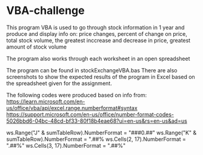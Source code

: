 # VBA-challenge
This program VBA is used to go through stock information in 1 year and produce and display info on: price changes, percent of change on price, total stock volume, the greatest inccrease and decrease in price, greatest amount of stock volume

The program also works through each worksheet in an open spreadsheet

The program can be found in stockExchangeVBA.bas
There are also screenshots to show the expected results of the program in Excel based on the spreadsheet given for the assignment.

The following codes were produced based on info from:
https://learn.microsoft.com/en-us/office/vba/api/excel.range.numberformat#syntax
https://support.microsoft.com/en-us/office/number-format-codes-5026bbd6-04bc-48cd-bf33-80f18b4eae68?ui=en-us&rs=en-us&ad=us


ws.Range("J" & sumTableRow).NumberFormat = "###0.##"
ws.Range("K" & sumTableRow).NumberFormat = ".##%
ws.Cells(2, 17).NumberFormat = ".##%"
ws.Cells(3, 17).NumberFormat = ".##%"
 
